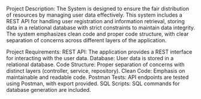 Project Description:
The System is designed to ensure the fair distribution of resources by managing user data effectively. This system includes a REST API for handling user registration and information retrieval, storing data in a relational database with strict constraints to maintain data integrity. The system emphasizes clean code and proper code structure, with clear separation of concerns across different layers of the application.

Project Requirements:
REST API: The application provides a REST interface for interacting with the user data.
Database: User data is stored in a relational database.
Code Structure: Proper separation of concerns with distinct layers (controller, service, repository).
Clean Code: Emphasis on maintainable and readable code.
Postman Tests: API endpoints are tested using Postman, with export provided.
SQL Scripts: SQL commands for database generation are included.
